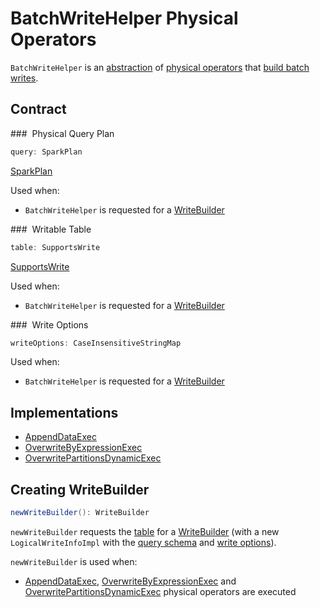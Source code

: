 # BatchWriteHelper Physical Operators

`BatchWriteHelper` is an [abstraction](#contract) of [physical operators](#implementations) that [build batch writes](#newWriteBuilder).

## Contract

### <span id="query"> Physical Query Plan

```scala
query: SparkPlan
```

[SparkPlan](SparkPlan.md)

Used when:

* `BatchWriteHelper` is requested for a [WriteBuilder](#newWriteBuilder)

### <span id="table"> Writable Table

```scala
table: SupportsWrite
```

[SupportsWrite](../connector/SupportsWrite.md)

Used when:

* `BatchWriteHelper` is requested for a [WriteBuilder](#newWriteBuilder)

### <span id="writeOptions"> Write Options

```scala
writeOptions: CaseInsensitiveStringMap
```

Used when:

* `BatchWriteHelper` is requested for a [WriteBuilder](#newWriteBuilder)

## Implementations

* [AppendDataExec](AppendDataExec.md)
* [OverwriteByExpressionExec](OverwriteByExpressionExec.md)
* [OverwritePartitionsDynamicExec](OverwritePartitionsDynamicExec.md)

## <span id="newWriteBuilder"> Creating WriteBuilder

```scala
newWriteBuilder(): WriteBuilder
```

`newWriteBuilder` requests the [table](#table) for a [WriteBuilder](../connector/SupportsWrite.md#newWriteBuilder) (with a new `LogicalWriteInfoImpl` with the [query schema](#query) and [write options](#writeOptions)).

`newWriteBuilder` is used when:

* [AppendDataExec](AppendDataExec.md), [OverwriteByExpressionExec](OverwriteByExpressionExec.md) and [OverwritePartitionsDynamicExec](OverwritePartitionsDynamicExec.md) physical operators are executed
